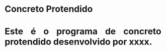 <h1>Concreto Protendido<h1>

<p align = "justify">Este é o programa de concreto protendido desenvolvido por xxxx.</p>